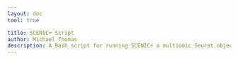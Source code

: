 ```yaml
---
layout: doc
tool: true

title: SCENIC+ Script
author: Michael Thomas
description: A Bash script for running SCENIC+ a multiomic Seurat object.
---
```



